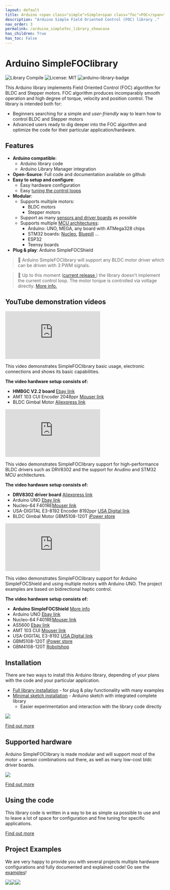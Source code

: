 ```yaml
---
layout: default
title: Arduino <span class="simple">Simple<span class="foc">FOC</span>library</span>
description: "Arduino Simple Field Oriented Control (FOC) library ."
nav_order: 3
permalink: /arduino_simplefoc_library_showcase
has_children: True
has_toc: False
---
```



# Arduino <span class="simple">Simple<span class="foc">FOC</span>library</span>

![Library Compile](https://github.com/simplefoc/Arduino-FOC/workflows/Library%20Compile/badge.svg)
![License: MIT](https://img.shields.io/badge/License-MIT-yellow.svg)
![arduino-library-badge](https://www.ardu-badge.com/badge/Simple%20FOC.svg?)

This Arduino library implements Field Oriented Control (FOC) algorithm for BLDC and Stepper motors. FOC algorithm produces incomparably smooth operation and high degree of torque, velocity and position control.
The library is intended both for: 
- Beginners searching for a simple and *user-friendly* way to learn how to control BLDC and Stepper motors 
- Advanced users ready to dig deeper into the FOC algorithm and optimize the code for their particular application/hardware.


## Features
- **Arduino compatible**: 
   - Arduino library code
  - Arduino Library Manager integration
- **Open-Source**: Full code and documentation available on github
- **Easy to setup and configure**: 
  - Easy hardware configuration
  - Easy [tuning the control loops](motion_control)
- **Modular**:
  - Supports multiple motors:
     - BLDC motors
     - Stepper motors
  - Support as many [sensors and  driver boards](supported_hardware) as possible
  - Supports multiple [MCU architectures](microcontrollers):
     - Arduino: UNO, MEGA, any board with ATMega328 chips
     - STM32 boards: [Nucleo](https://www.st.com/en/evaluation-tools/stm32-nucleo-boards.html), [Bluepill](https://stm32-base.org/boards/STM32F103C8T6-Blue-Pill.html) ...
     - ESP32
     - Teensy boards
- **Plug & play**: Arduino <span class="simple">Simple<span class="foc">FOC</span>Shield</span> 

<blockquote class="info">📢 Arduino <span class="simple">Simple<span class="foc">FOC</span>library</span> will support any BLDC motor driver which can be driven with 3 PWM signals.</blockquote>
<blockquote class="warning">📢
Up to this moment (<a href="https://github.com/simplefoc/Arduino-FOC/releases">current release <i class="fa fa-tag"></i></a>) the library doesn't implement the current control loop. The motor torque is controlled via voltage directly. <a href="voltage_torque_control"> More info.</a>
</blockquote>


## YouTube demonstration videos
<iframe class="youtube" src="https://www.youtube.com/embed/Y5kLeqTc6Zk" frameborder="0" allow="accelerometer; autoplay; encrypted-media; gyroscope; picture-in-picture" allowfullscreen></iframe>

This video demonstrates <span class="simple">Simple<span class="foc">FOC</span>library</span> basic usage, electronic connections and shows its basic capabilities.

**The video hardware setup consists of:**
<ul class="width60">
<li> 
<b>HMBGC V2.2 board </b> <a class="pull-right" href="https://www.ebay.com/itm/HMBGC-V2-0-3-Axle-Gimbal-Controller-Control-Plate-Board-Module-with-Sensor/351497840990?hash=item51d6e7695e:g:BAsAAOSw0QFXBxrZ">Ebay link <span class="fa fa-link"></span></a>
</li>
<li>
AMT 103 CUI Encoder 2048ppr <a class="pull-right" href="https://www.mouser.fr/ProductDetail/CUI-Devices/AMT103-V?qs=%2Fha2pyFaduivK%252B0pk7%2Fn5JVYn0KI22hXp9BVM%2FOAA64YDfmI%2FUQlRWDW0CMgz3WfQ6GDou4mx58%3D">Mouser link <span class="fa fa-link"></span></a>
</li>
<li>
BLDC Gimbal Motor  <a class="pull-right" href="https://fr.aliexpress.com/item/32483131130.html?spm=a2g0o.productlist.0.0.6ddd749fFd3u9E&algo_pvid=a67f2ec1-5341-4f97-ba3e-720e24f6c4fb&algo_expid=a67f2ec1-5341-4f97-ba3e-720e24f6c4fb-10&btsid=0b0a187915885172220541390e7eed&ws_ab_test=searchweb0_0,searchweb201602_,searchweb201603_">Aliexpress link <span class="fa fa-link"></span></a>
</li>
</ul> 

<iframe class="youtube" src="https://www.youtube.com/embed/RI4nNMF608I" frameborder="0" allow="accelerometer; autoplay; encrypted-media; gyroscope; picture-in-picture" allowfullscreen></iframe>

This video demonstrates <span class="simple">Simple<span class="foc">FOC</span>library</span> support for high-performance BLDC drivers such as DRV8302 and the support for Arudino and STM32 MCU architectures. 

**The video hardware setup consists of:**
<ul class="width60">
<li>
<b>DRV8302 driver board</b> <a class="pull-right" href="https://bit.ly/2BZZ5fG">Aliexpress link <span class="fa fa-link"></span></a>
</li>
<li> 
Arduino UNO <a class="pull-right" href="https://www.ebay.com/itm/HMBGC-V2-0-3-Axle-Gimbal-Controller-Control-Plate-Board-Module-with-Sensor/351497840990?hash=item51d6e7695e:g:BAsAAOSw0QFXBxrZ">Ebay link <span class="fa fa-link"></span></a>
</li>
<li> 
Nucleo-64 F401RE<a class="pull-right" href="https://www.mouser.fr/ProductDetail/STMicroelectronics/NUCLEO-F401RE?qs=fK8dlpkaUMvGeToFJ6rzdA%3D%3D">Mouser link <span class="fa fa-link"></span></a>
</li>
<li>
USA-DIGITAL E3-8192 Encoder 8192ppr  <a class="pull-right" href="https://www.usdigital.com/products/encoders/incremental/kit/E3">USA Digital link <span class="fa fa-link"></span></a>
</li>
<li>
BLDC Gimbal Motor GBM5108-120T <a class="pull-right" href="https://www.onedrone.com/store/ipower-gbm5108-120t-gimbal-motor.html">iPower store <span class="fa fa-link"></span></a>
</li>
</ul> 

<iframe class="youtube" src="https://www.youtube.com/embed/xTlv1rPEqv4" frameborder="0" allow="accelerometer; autoplay; encrypted-media; gyroscope; picture-in-picture" allowfullscreen></iframe>

This video demonstrates <span class="simple">Simple<span class="foc">FOC</span>library</span> support for Arduino <span class="simple">Simple<span class="foc">FOC</span>Shield</span> and using multiple motors with Arduino UNO. The project examples are based on bidirectional haptic control. 

**The video hardware setup consists of:**
<ul class="width60">
<li>
<b>Arduino <span class="simple">Simple<span class="foc">FOC</span>Shield</span></b> <a class="pull-right" href="arduino_simplefoc_shield_showcase">More info <span class="fa fa-link"></span></a>
</li>
<li> 
Arduino UNO <a class="pull-right" href="https://www.ebay.com/itm/HMBGC-V2-0-3-Axle-Gimbal-Controller-Control-Plate-Board-Module-with-Sensor/351497840990?hash=item51d6e7695e:g:BAsAAOSw0QFXBxrZ">Ebay link <span class="fa fa-link"></span></a>
</li>
<li> 
Nucleo-64 F401RE<a class="pull-right" href="https://www.mouser.fr/ProductDetail/STMicroelectronics/NUCLEO-F401RE?qs=fK8dlpkaUMvGeToFJ6rzdA%3D%3D">Mouser link <span class="fa fa-link"></span></a>
</li>
<li> 
AS5600  <a class="pull-right" href="https://www.ebay.com/itm/1PC-New-AS5600-magnetic-encoder-sensor-module-12bit-high-precision/303401254431?hash=item46a41fbe1f:g:nVwAAOSwTJJd8zRK">Ebay link <span class="fa fa-link"></span></a>
</li>
<li>
AMT 103 CUI <a class="pull-right" href="https://www.mouser.fr/ProductDetail/CUI-Devices/AMT103-V?qs=%2Fha2pyFaduivK%252B0pk7%2Fn5JVYn0KI22hXp9BVM%2FOAA64YDfmI%2FUQlRWDW0CMgz3WfQ6GDou4mx58%3D">Mouser link <span class="fa fa-link"></span></a>
</li>
<li>
USA-DIGITAL E3-8192  <a class="pull-right" href="https://www.usdigital.com/products/encoders/incremental/kit/E3">USA Digital link <span class="fa fa-link"></span></a>
</li>
<li>
GBM5108-120T <a class="pull-right" href="https://www.onedrone.com/store/ipower-gbm5108-120t-gimbal-motor.html">iPower store <span class="fa fa-link"></span></a>
</li>
<li>
GBM4108-120T <a class="pull-right" href="https://www.robotshop.com/en/ipower-gbm4108h-120t-gimbal-motor.html">Robotshop <span class="fa fa-link"></span></a>
</li>
</ul> 


## Installation
There are two ways to install this Arduino library, depending of your plans with the code and your particular application.
- [Full library installation](library_download) - for plug & play functionality with many examples 
- [Minimal sketch installation](minimal_download) - Arduino sketch with integrated complete library
    - Easier experimentation and interaction with the library code directly

<img src="extras/Images/alm.gif" class="width50">

[Find out more <i class="fa  fa-external-link"></i>](installation)


## Supported hardware
Arduino <span class="simple">Simple<span class="foc">FOC</span>library</span> is made modular and will support most of the motor + sensor combinations out there, as well as many low-cost bldc driver boards.
<p><img src="extras/Images/connection.gif" class="width50"></p>

[Find out more <i class="fa  fa-external-link"></i>](supported_hardware)

## Using the code
This library code is written in a way to be as simple sa possible to use and to leave a lot of space for configuration and fine tuning for specific applications. 

[Find out more <i class="fa  fa-external-link"></i>](code)


## Project Examples 
We are very happy to provide you with several projects multiple hardware configurations and fully documented and explained code!
Go see the [examples](examples)!
<p style="width:100%">
<a href="position_control_example"><img src="extras/Images/position_control_example.jpg" class="img200 img_half"></a><a href="velocity_control_example"><img src="extras/Images/hmbgc_v22_velocity_control.jpg" class="img200 img_half"></a><a href="simplefoc_pendulum"><img src="extras/Images/foc_pendulum.jpg" class="img200 img_half"></a>
</p>